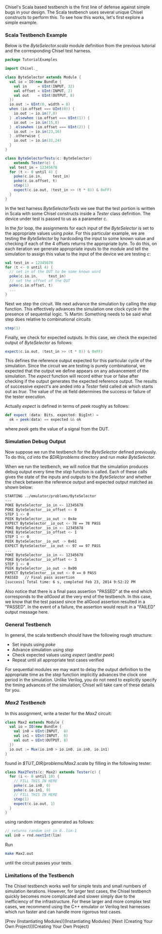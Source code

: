 Chisel's Scala based testbench is the first line of defense against simple bugs in your design. The Scala testbench uses several unique Chisel constructs to perform this. To see how this works, let's first explore a simple example.

### Scala Testbench Example

Below is the *ByteSelector.scala* module definition from the previous tutorial and the corresponding Chisel test harness.

```scala
package TutorialExamples

import Chisel._

class ByteSelector extends Module {
  val io = IO(new Bundle {
    val in     = UInt(INPUT, 32)
    val offset = UInt(INPUT, 2)
    val out    = UInt(OUTPUT, 8)
  })
  io.out := UInt(0, width = 8)
  when (io.offset === UInt(0)) {
    io.out := io.in(7,0)
  } .elsewhen (io.offset === UInt(1)) {
    io.out := io.in(15,8)
  } .elsewhen (io.offset === UInt(2)) {
    io.out := io.in(23,16)
  } .otherwise {
    io.out := io.in(31,24)
  }    
}

class ByteSelectorTests(c: ByteSelector) 
    extends Tester(c) {
  val test_in = 12345678
  for (t <- 0 until 4) {
    poke(c.io.in,     test_in)
    poke(c.io.offset, t)
    step(1)
    expect(c.io.out, (test_in >> (t * 8)) & 0xFF)
  }
}
```

In the test harness *ByteSelectorTests* we see that the test portion is written in Scala with some Chisel constructs inside a *Tester* class definition. The device under test is passed to us as a parameter *c*. 

In the *for* loop, the assignments for each input of the *ByteSelector* is set to the appropriate values using *poke*. For this particular example, we are testing the *ByteSelector* by hardcoding the input to some known value and checking if each of the 4 offsets returns the appropriate byte. To do this, on each iteration we generate appropriate inputs to the module and tell the simulation to assign this value to the input of the device we are testing *c*:

```scala
val test_in = 12345678
for (t <- 0 until 4) {
  // set in of the DUT to be some known word
  poke(c.io.in,     test_in)
  // set the offset of the DUT
  poke(c.io.offset, t)
  ...
}
```

Next we step the circuit.  We next advance the simulation by calling the *step* function. This effectively advances the simulation one clock cycle in the presence of sequential logic. 
% Martin: Something needs to be said what step does relative to combinational circuits

```scala
step(1)
```

Finally, we check for expected outputs.
In this case, we check the expected output of *ByteSelector* as follows:

```scala
expect(c.io.out, (test_in >> (t * 8)) & 0xFF)
```

This defines the reference output expected for this particular cycle of the simulation. Since the circuit we are testing is purely combinational, we expected that the output we define appears on any advancement of the simulation.  The *expect* function will record either true or false after checking if the output generates the expected reference output. The results of successive *expect*'s are anded into a *Tester* field called *ok* which starts out as *true*.  The value of the *ok* field determines the success or failure of the tester execution.

Actually *expect* is defined in terms of *peek* roughly as follows:

```scala
def expect (data: Bits, expected: BigInt) = 
  ok = peek(data) == expected && ok
```

where *peek* gets the value of a signal from the DUT.

### Simulation Debug Output

Now suppose we run the testbench for the *ByteSelector* defined previously. To do this, *cd* into the *$DIR/problems* directory and run *make ByteSelector*.

When we run the testbench, we will notice that the simulation produces debug output every time the *step* function is called. Each of these calls gives the state of the inputs and outputs to the *ByteSelector* and whether the check between the reference output and expected output matched as shown below:

```bash
STARTING ../emulator/problems/ByteSelector
---
POKE ByteSelector__io_in <- 12345678
POKE ByteSelector__io_offset <- 0
STEP 1 <- 0
PEEK ByteSelector__io_out -> 0x4e
EXPECT ByteSelector__io_out <- 78 == 78 PASS
POKE ByteSelector__io_in <- 12345678
POKE ByteSelector__io_offset <- 1
STEP 1 <- 0
PEEK ByteSelector__io_out -> 0x61
EXPECT ByteSelector__io_out <- 97 == 97 PASS
...
POKE ByteSelector__io_in <- 12345678
POKE ByteSelector__io_offset <- 3
STEP 1 <- 0
PEEK ByteSelector__io_out -> 0x00
EXPECT ByteSelector__io_out <- 0 == 0 PASS
PASSED   // Final pass assertion
[success] Total time: 6 s, completed Feb 23, 2014 9:52:22 PM
```

Also notice that there is a final pass assertion "PASSED" at the end which corresponds to the *allGood* at the very end of the testbench. In this case, we know that the test passed since the allGood assertion resulted in a "PASSED". In the event of a failure, the assertion would result in a "FAILED" output message here.

### General Testbench

In general, the scala testbench should have the following rough structure:

 - Set inputs using *poke*
 - Advance simulation using *step*
 - Check expected values using *expect* (and/or *peek*)
 - Repeat until all appropriate test cases verified

For sequential modules we may want to delay the output definition to the appropriate time as the *step* function implicitly advances the clock one period in the simulation. Unlike Verilog, you do not need to explicitly specify the timing advances of the simulation; Chisel will take care of these details for you.

### *Max2 Testbench*

In this assignment, write a tester for the *Max2* circuit:

```scala
class Max2 extends Module {
  val io = IO(new Bundle {
    val in0 = UInt(INPUT,  8)
    val in1 = UInt(INPUT,  8)
    val out = UInt(OUTPUT, 8)
  })
  io.out := Mux(io.in0 > io.in0, io.in0, io.in1)
}
```

found in *$TUT_DIR/problems/Max2.scala* by filling in the following tester:

```scala
class Max2Tests(c: Max2) extends Tester(c) {
  for (i <- 0 until 10) {
    // FILL THIS IN HERE
    poke(c.io.in0, 0)
    poke(c.io.in1, 0)
    // FILL THIS IN HERE
    step(1)
    expect(c.io.out, 1)
  }
}
```
 
using random integers generated as follows:

```scala
// returns random int in 0..lim-1
val in0 = rnd.nextInt(lim) 
```

Run 

```bash
make Max2.out
```
 
until the circuit passes your tests.

### Limitations of the Testbench

The Chisel testbench works well for simple tests and small numbers of simulation iterations. However, for larger test cases, the Chisel testbench quickly becomes more complicated and slower simply due to the inefficiency of the infrastructure. For these larger and more complex test cases, we recommend using the C++ emulator or Verilog test harnesses which run faster and can handle more rigorous test cases.

[Prev (Instantiating Modules)](Instantiating Modules) [Next (Creating Your Own Project)](Creating Your Own Project)